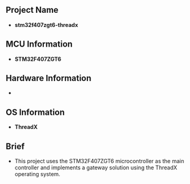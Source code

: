 ## Project Name
- **stm32f407zgt6-threadx**

## MCU Information
- **STM32F407ZGT6**

## Hardware Information
- 

## OS Information
- **ThreadX**

## Brief
- This project uses the STM32F407ZGT6 microcontroller as the main controller and implements a gateway solution using the ThreadX operating system.

